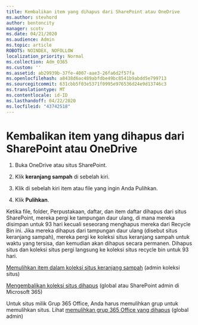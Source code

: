 ```yaml
---
title: Kembalikan item yang dihapus dari SharePoint atau OneDrive
ms.author: stevhord
author: bentoncity
manager: scotv
ms.date: 04/21/2020
ms.audience: Admin
ms.topic: article
ROBOTS: NOINDEX, NOFOLLOW
localization_priority: Normal
ms.collection: Adm_O365
ms.custom: ''
ms.assetid: ab29939b-37fe-4007-aae3-26fa6d2f57fa
ms.openlocfilehash: a8438d6ac489abfdbe49bc8541b9abdd5e799713
ms.sourcegitcommit: 631cbb5f03e5371f0995e976536d24e9d13746c3
ms.translationtype: MT
ms.contentlocale: id-ID
ms.lasthandoff: 04/22/2020
ms.locfileid: "43742518"
---
```

# <a name="restore-deleted-items-from-sharepoint-or-onedrive"></a>Kembalikan item yang dihapus dari SharePoint atau OneDrive

1. Buka OneDrive atau situs SharePoint.
    
2. Klik **keranjang sampah** di sebelah kiri. 
    
3. Klik di sebelah kiri item atau file yang ingin Anda Pulihkan.
    
4. Klik **Pulihkan**. 
    
Ketika file, folder, Perpustakaan, daftar, dan item daftar dihapus dari situs SharePoint, mereka pergi ke tampungan daur ulang, di mana mereka disimpan untuk 93 hari kecuali seseorang menghapus mereka dari Recycle Bin ini. Jika mereka dihapus dari tampungan daur ulang (disebut situs keranjang sampah), mereka pergi ke koleksi situs keranjang sampah untuk waktu yang tersisa, dan kemudian akan dihapus secara permanen. Dihapus situs dan koleksi situs pergi langsung ke koleksi situs recycle bin untuk 93 hari.
  
[Memulihkan item dalam koleksi situs keranjang sampah](https://go.microsoft.com/fwlink/?linkid=867800) (admin koleksi situs) 
  
[Mengembalikan koleksi situs dihapus](https://go.microsoft.com/fwlink/?linkid=867660) (global atau SharePoint admin di Microsoft 365) 
  
Untuk situs milik Grup 365 Office, Anda harus memulihkan grup untuk memulihkan situs. Lihat [memulihkan grup 365 Office yang dihapus](https://go.microsoft.com/fwlink/?linkid=867802) (global admin) 
  

